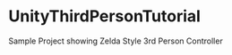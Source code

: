 UnityThirdPersonTutorial
========================

Sample Project showing  Zelda Style 3rd Person Controller 
